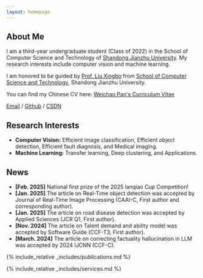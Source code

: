 ```yaml
---
layout: homepage
---
```


## About Me

I am a third-year undergraduate student (Class of 2022) in the School of Computer Science and Technology of [Shandong Jianzhu University](https://www.sdjzu.edu.cn/). My research interests include computer vision and machine learning.

I am honored to be guided by [Prof. Liu Xingbo](https://www.sdjzu.edu.cn/jsjkx/info/1024/4415.htm) from [School of Computer Science and Technology](https://www.sdjzu.edu.cn/jsjkx/index.htm), Shandong Jianzhu University.

You can find my Chinese CV here: [Weichao Pan's Curriculum Vitae](../assets/Curriculum_Vitae_CN.pdf)

[Email](mailto:202211102025@stu.sdjzu.edu.cn) / [Github](https://github.com/JEFfersusu) / [CSDN](https://blog.csdn.net/weixin_73994643?type=blog)

## Research Interests

- **Computer Vision:** Efficient image classification, Efficient object detection, Efficient fault diagnosis, and Medical imaging.
- **Machine Learning:** Transfer learning, Deep clustering, and Applications.

## News

- **[Feb. 2025]** National first prize of the 2025 lanqiao Cup Competition!
- **[Jan. 2025]** The article on Real-Time object detection was accepted by Journal of Real-Time Image Processing (CAAI-C, First author and corresponding author).
- **[Jan. 2025]** The article on road disease detection was accepted by Applied Sciences (JCR Q1, First author).
- **[Nov. 2024]** The article on Talent demand and ability model was accepted by Software Guide (CCF-T3, First author).
- **[March. 2024]** The article on correcting factuality hallucination in LLM was accepted by 2024 IJCNN (CCF-C).

{% include_relative _includes/publications.md %}

{% include_relative _includes/services.md %}
